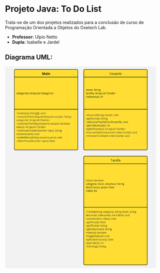 # Projeto Java: To Do List
<p>Trata-se de um dos projetos realizados para a conclusão de curso de Programação Orientada a Objetos do Oxetech Lab.</p>
<ul>
  <li><strong>Professor:</strong> Ulpio Netto</li>
  <li> <strong>Dupla:</strong> Isabelle e Jardel </li>
</ul>

## Diagrama UML:
<img width="500" src="UML POO.jpg">
